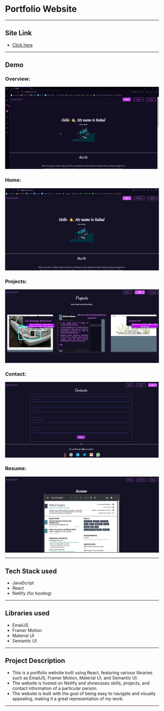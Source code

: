 # **Portfolio Website**

---

## Site Link

- [Click here](https://rahul-guptaportfolio.netlify.app/)

---

## Demo

### Overview:

![](portfolio-rahul.gif)

### Home:

![](ss-images/home.png)

### Projects:

![](ss-images/projects.png)

### Contact:

![](ss-images/contact.png)

### Resume:

![](ss-images/Resume.png)

---

## Tech Stack used

- JavaScript
- React
- Netlify (for hosting)

---

## Libraries used

- EmailJS
- Framer Motion
- Material UI
- Semantic UI

---

## Project Description

- This is a portfolio website built using React, featuring various libraries such as EmailJS, Framer Motion, Material UI, and Semantic UI.
- The website is hosted on Netlify and showcases skills, projects, and contact information of a particular person.
- The website is built with the goal of being easy to navigate and visually appealing, making it a great representation of my work.

---
